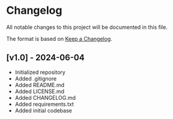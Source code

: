 # Changelog

All notable changes to this project will be documented in this file.

The format is based on [Keep a Changelog](https://keepachangelog.com/en/1.0.0/).

## [v1.0] - 2024-06-04

- Initialized repository
- Added .gitignore
- Added README.md
- Added LICENSE.md
- Added CHANGELOG.md
- Added requirements.txt
- Added initial codebase
